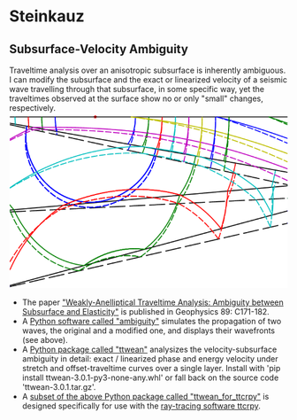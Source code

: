 # Steinkauz

## Subsurface-Velocity Ambiguity

Traveltime analysis over an anisotropic subsurface is inherently ambiguous. I can modify the subsurface and the exact or linearized velocity of a seismic wave travelling through that subsurface, in some specific way, yet the traveltimes observed at the surface show no or only "small" changes, respectively.  
![two different subsurface-wavefronts models](SubsurfaceModel.png?raw=true)
- The paper ["Weakly-Anelliptical Traveltime Analysis: Ambiguity between Subsurface and Elasticity"](https://library.seg.org/doi/abs/10.1190/geo2023-0274.1) is published in Geophysics 89: C171-182. 
- A [Python software called "ambiguity"](https://github.com/bjornrommel/steinkauz/blob/master/project/ambiguity/ambiguity.py) simulates the propagation of two waves, the original and a modified one, and displays their wavefronts (see above). 
- A [Python package called "ttwean"](https://github.com/bjornrommel/steinkauz/blob/master/project/ambiguity/ttwean) analysizes the velocity-subsurface ambiguity in detail: exact / linearized phase and energy velocity under stretch and offset-traveltime curves over a single layer. Install with 'pip install ttwean-3.0.1-py3-none-any.whl' or fall back on the source code 'ttwean-3.0.1.tar.gz'.
- A [subset of the above Python package called "ttwean_for_ttcrpy"](https://github.com/bjornrommel/steinkauz/blob/master/project/ambiguity/ttwean_for_ttcrpy) is designed specifically for use with the [ray-tracing software ttcrpy](https://github.com/groupeLIAMG/ttcr).

